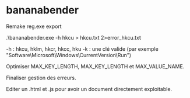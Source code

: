# bananabender
Remake reg.exe export

.\bananabender.exe -h hkcu > hkcu.txt 2>error_hkcu.txt

  -h : hkcu, hklm, hkcr, hkcc, hku
  -k : une clé valide (par exemple "Software\Microsoft\Windows\CurrentVersion\Run")


Optimiser MAX_KEY_LENGTH, MAX_KEY_LENGTH et MAX_VALUE_NAME.

Finaliser gestion des erreurs.

Editer un .html et .js pour avoir un document directement exploitable.
